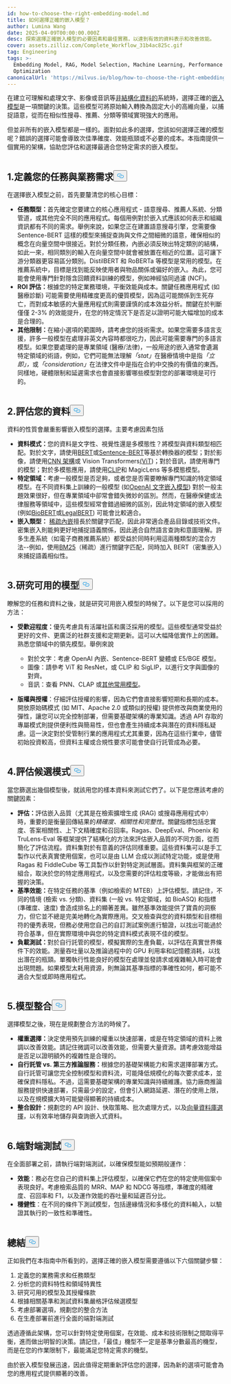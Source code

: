 ```yaml
---
id: how-to-choose-the-right-embedding-model.md
title: 如何選擇正確的嵌入模型？
author: Lumina Wang
date: 2025-04-09T00:00:00.000Z
desc: 探索選擇正確嵌入模型的必要因素和最佳實務，以達到有效的資料表示和改善效能。
cover: assets.zilliz.com/Complete_Workflow_31b4ac825c.gif
tag: Engineering
tags: >-
  Embedding Model, RAG, Model Selection, Machine Learning, Performance
  Optimization
canonicalUrl: 'https://milvus.io/blog/how-to-choose-the-right-embedding-model.md'
---
```

<p>在建立可理解和處理文字、影像或音訊等<a href="https://zilliz.com/learn/introduction-to-unstructured-data">非結構化資料的</a>系統時，選擇正確的<a href="https://zilliz.com/ai-models">嵌入模型</a>是一項關鍵的決策。這些模型可將原始輸入轉換為固定大小的高維向量，以捕捉語意，從而在相似性搜尋、推薦、分類等領域實現強大的應用。</p>
<p>但並非所有的嵌入模型都是一樣的。面對如此多的選擇，您該如何選擇正確的模型呢？錯誤的選擇可能會導致次佳準確度、效能瓶頸或不必要的成本。本指南提供一個實用的架構，協助您評估和選擇最適合您特定需求的嵌入模型。</p>
<p>
  <span class="img-wrapper">
    <img translate="no" src="https://assets.zilliz.com/Complete_Workflow_31b4ac825c.gif" alt="" class="doc-image" id="" />
    <span></span>
  </span>
</p>
<h2 id="1-Define-Your-Task-and-Business-Requirements" class="common-anchor-header">1.定義您的任務與業務需求<button data-href="#1-Define-Your-Task-and-Business-Requirements" class="anchor-icon" translate="no">
      <svg translate="no"
        aria-hidden="true"
        focusable="false"
        height="20"
        version="1.1"
        viewBox="0 0 16 16"
        width="16"
      >
        <path
          fill="#0092E4"
          fill-rule="evenodd"
          d="M4 9h1v1H4c-1.5 0-3-1.69-3-3.5S2.55 3 4 3h4c1.45 0 3 1.69 3 3.5 0 1.41-.91 2.72-2 3.25V8.59c.58-.45 1-1.27 1-2.09C10 5.22 8.98 4 8 4H4c-.98 0-2 1.22-2 2.5S3 9 4 9zm9-3h-1v1h1c1 0 2 1.22 2 2.5S13.98 12 13 12H9c-.98 0-2-1.22-2-2.5 0-.83.42-1.64 1-2.09V6.25c-1.09.53-2 1.84-2 3.25C6 11.31 7.55 13 9 13h4c1.45 0 3-1.69 3-3.5S14.5 6 13 6z"
        ></path>
      </svg>
    </button></h2><p>在選擇嵌入模型之前，首先要釐清您的核心目標：</p>
<ul>
<li><strong>任務類型：</strong>首先確定您要建立的核心應用程式 - 語意搜尋、推薦人系統、分類管道，或其他完全不同的應用程式。每個用例對於嵌入式應該如何表示和組織資訊都有不同的需求。舉例來說，如果您正在建置語意搜尋引擎，您需要像 Sentence-BERT 這樣的模型來捕捉查詢與文件之間細微的語意，確保相似的概念在向量空間中很接近。對於分類任務，內嵌必須反映出特定類別的結構，如此一來，相同類別的輸入在向量空間中就會被放置在相近的位置。這可讓下游分類器更容易區分類別。DistilBERT 和 RoBERTa 等模型是常用的模型。在推薦系統中，目標是找到能反映使用者與物品關係或偏好的嵌入。為此，您可能會使用專門針對隱含回饋資料訓練的模型，例如神經協同過濾 (NCF)。</li>
<li><strong>ROI 評估：</strong>根據您的特定業務環境，平衡效能與成本。關鍵任務應用程式 (如醫療診斷) 可能需要使用精確度更高的優質模型，因為這可能關係到生死存亡，而對成本敏感的大量應用程式則需要謹慎的成本效益分析。關鍵在於判斷僅僅 2-3% 的效能提升，在您的特定情況下是否足以證明可能大幅增加的成本是合理的。</li>
<li><strong>其他限制：</strong>在縮小選項的範圍時，請考慮您的技術需求。如果您需要多語言支援，許多一般模型在處理非英文內容時都很吃力，因此可能需要專門的多語言模型。如果您要處理的是專業領域 (醫療/法律)，一般用途的嵌入通常會遺漏特定領域的術語，例如，它們可能無法理解<em>「stat」</em>在醫療情境中是指<em>「立即」，</em>或<em>「consideration」</em>在法律文件中是指在合約中交換的有價值的東西。同樣地，硬體限制和延遲需求也會直接影響哪些模型對您的部署環境是可行的。</li>
</ul>
<p>
  <span class="img-wrapper">
    <img translate="no" src="https://assets.zilliz.com/clarify_task_and_business_requirement_b1bce2ccc0.png" alt="" class="doc-image" id="" />
    <span></span>
  </span>
</p>
<h2 id="2-Evaluate-Your-Data" class="common-anchor-header">2.評估您的資料<button data-href="#2-Evaluate-Your-Data" class="anchor-icon" translate="no">
      <svg translate="no"
        aria-hidden="true"
        focusable="false"
        height="20"
        version="1.1"
        viewBox="0 0 16 16"
        width="16"
      >
        <path
          fill="#0092E4"
          fill-rule="evenodd"
          d="M4 9h1v1H4c-1.5 0-3-1.69-3-3.5S2.55 3 4 3h4c1.45 0 3 1.69 3 3.5 0 1.41-.91 2.72-2 3.25V8.59c.58-.45 1-1.27 1-2.09C10 5.22 8.98 4 8 4H4c-.98 0-2 1.22-2 2.5S3 9 4 9zm9-3h-1v1h1c1 0 2 1.22 2 2.5S13.98 12 13 12H9c-.98 0-2-1.22-2-2.5 0-.83.42-1.64 1-2.09V6.25c-1.09.53-2 1.84-2 3.25C6 11.31 7.55 13 9 13h4c1.45 0 3-1.69 3-3.5S14.5 6 13 6z"
        ></path>
      </svg>
    </button></h2><p>資料的性質會嚴重影響嵌入模型的選擇。主要考慮因素包括</p>
<ul>
<li><strong>資料模式：</strong>您的資料是文字性、視覺性還是多模態性？將模型與資料類型相匹配。對於文字，請使用<a href="https://zilliz.com/learn/what-is-bert">BERT</a>或<a href="https://zilliz.com/learn/Sentence-Transformers-for-Long-Form-Text">Sentence-BERT</a>等基於轉換器的模型；對於影像，請使用<a href="https://zilliz.com/glossary/convolutional-neural-network">CNN 架構</a>或 Vision Transformers<a href="https://zilliz.com/learn/understanding-vision-transformers-vit">(ViT</a>)；對於音訊，請使用專門的模型；對於多模態應用，請使用<a href="https://zilliz.com/learn/exploring-openai-clip-the-future-of-multimodal-ai-learning">CLIP</a>和 MagicLens 等多模態模型。</li>
<li><strong>特定領域：</strong>考慮一般模型是否足夠，或者您是否需要瞭解專門知識的特定領域模型。在不同資料集上訓練的一般模型 (如<a href="https://zilliz.com/ai-models/text-embedding-3-large">OpenAI 文字嵌入模型</a>) 對於一般主題效果很好，但在專業領域中卻常會錯失微妙的區別。然而，在醫療保健或法律服務等領域中，這些模型經常會錯過細微的區別，因此特定領域的嵌入模型 (例如<a href="https://arxiv.org/abs/1901.08746">BioBERT</a>或<a href="https://arxiv.org/abs/2010.02559">LegalBERT</a>) 可能會比較適合。</li>
<li><strong>嵌入類型：</strong> <a href="https://zilliz.com/learn/sparse-and-dense-embeddings">稀疏內嵌</a>擅長於關鍵字匹配，因此非常適合產品目錄或技術文件。密集嵌入則能夠更好地捕捉語義關係，因此適合自然語言查詢和意圖理解。許多生產系統（如電子商務推薦系統）都受益於同時利用這兩種類型的混合方法--例如，使用<a href="https://zilliz.com/learn/mastering-bm25-a-deep-dive-into-the-algorithm-and-application-in-milvus">BM25</a>（稀疏）進行關鍵字匹配，同時加入 BERT（密集嵌入）來捕捉語義相似性。</li>
</ul>
<p>
  <span class="img-wrapper">
    <img translate="no" src="https://assets.zilliz.com/evaluate_your_data_6caeeb813e.png" alt="" class="doc-image" id="" />
    <span></span>
  </span>
</p>
<h2 id="3-Research-Available-Models" class="common-anchor-header">3.研究可用的模型<button data-href="#3-Research-Available-Models" class="anchor-icon" translate="no">
      <svg translate="no"
        aria-hidden="true"
        focusable="false"
        height="20"
        version="1.1"
        viewBox="0 0 16 16"
        width="16"
      >
        <path
          fill="#0092E4"
          fill-rule="evenodd"
          d="M4 9h1v1H4c-1.5 0-3-1.69-3-3.5S2.55 3 4 3h4c1.45 0 3 1.69 3 3.5 0 1.41-.91 2.72-2 3.25V8.59c.58-.45 1-1.27 1-2.09C10 5.22 8.98 4 8 4H4c-.98 0-2 1.22-2 2.5S3 9 4 9zm9-3h-1v1h1c1 0 2 1.22 2 2.5S13.98 12 13 12H9c-.98 0-2-1.22-2-2.5 0-.83.42-1.64 1-2.09V6.25c-1.09.53-2 1.84-2 3.25C6 11.31 7.55 13 9 13h4c1.45 0 3-1.69 3-3.5S14.5 6 13 6z"
        ></path>
      </svg>
    </button></h2><p>瞭解您的任務和資料之後，就是研究可用嵌入模型的時候了。以下是您可以採用的方法：</p>
<ul>
<li><p><strong>受歡迎程度：</strong>優先考慮具有活躍社區和廣泛採用的模型。這些模型通常受益於更好的文件、更廣泛的社群支援和定期更新。這可以大幅降低實作上的困難。熟悉您領域中的領先模型。舉例來說</p>
<ul>
<li>對於文字：考慮 OpenAI 內嵌、Sentence-BERT 變體或 E5/BGE 模型。</li>
<li>圖像：請參考 ViT 和 ResNet，或 CLIP 和 SigLIP，以進行文字與圖像的對齊。</li>
<li>音訊：查看 PNN、CLAP 或<a href="https://zilliz.com/learn/top-10-most-used-embedding-models-for-audio-data">其他常用模型</a>。</li>
</ul></li>
<li><p><strong>版權與授權</strong>：仔細評估授權的影響，因為它們會直接影響短期和長期的成本。開放原始碼模式 (如 MIT、Apache 2.0 或類似的授權) 提供修改與商業使用的彈性，讓您可以完全控制部署，但需要基礎架構的專業知識。透過 API 存取的專屬模式則提供便利性與簡易性，但也會產生持續成本與潛在的資料隱私疑慮。這一決定對於受管制行業的應用程式尤其重要，因為在這些行業中，儘管初始投資較高，但資料主權或合規性要求可能會使自行託管成為必要。</p></li>
</ul>
<p>
  <span class="img-wrapper">
    <img translate="no" src="https://assets.zilliz.com/model_research2_b0df75cb55.png" alt="" class="doc-image" id="" />
    <span></span>
  </span>
</p>
<h2 id="4-Evaluate-Candidate-Models" class="common-anchor-header">4.評估候選模式<button data-href="#4-Evaluate-Candidate-Models" class="anchor-icon" translate="no">
      <svg translate="no"
        aria-hidden="true"
        focusable="false"
        height="20"
        version="1.1"
        viewBox="0 0 16 16"
        width="16"
      >
        <path
          fill="#0092E4"
          fill-rule="evenodd"
          d="M4 9h1v1H4c-1.5 0-3-1.69-3-3.5S2.55 3 4 3h4c1.45 0 3 1.69 3 3.5 0 1.41-.91 2.72-2 3.25V8.59c.58-.45 1-1.27 1-2.09C10 5.22 8.98 4 8 4H4c-.98 0-2 1.22-2 2.5S3 9 4 9zm9-3h-1v1h1c1 0 2 1.22 2 2.5S13.98 12 13 12H9c-.98 0-2-1.22-2-2.5 0-.83.42-1.64 1-2.09V6.25c-1.09.53-2 1.84-2 3.25C6 11.31 7.55 13 9 13h4c1.45 0 3-1.69 3-3.5S14.5 6 13 6z"
        ></path>
      </svg>
    </button></h2><p>當您篩選出幾個模型後，就該用您的樣本資料來測試它們了。以下是您應該考慮的關鍵因素：</p>
<ul>
<li><strong>評估：</strong>評估嵌入品質（尤其是在檢索擴增生成 (RAG) 或搜尋應用程式中）時，重要的是衡量回傳結果的<em>精確度、相關性和完整性</em>。關鍵指標包括忠實度、答案相關性、上下文精確度和召回率。Ragas、DeepEval、Phoenix 和 TruLens-Eval 等框架提供了結構化的方法來評估嵌入品質的不同方面，從而簡化了評估流程。資料集對於有意義的評估同樣重要。這些資料集可以是手工製作以代表真實使用個案，也可以是由 LLM 合成以測試特定功能，或是使用 Ragas 和 FiddleCube 等工具製作以針對特定測試層面。資料集與框架的正確組合，取決於您的特定應用程式，以及您需要的評估粒度等級，才能做出有把握的決策。</li>
<li><strong>基準效能：</strong>在特定任務的基準（例如檢索的 MTEB）上評估模型。請記住，不同的情境 (檢索 vs. 分類)、資料集 (一般 vs. 特定領域，如 BioASQ) 和指標 (準確度、速度) 會造成排名上的顯著差異。雖然基準效能提供了寶貴的洞察力，但它並不總是完美地轉化為實際應用。交叉檢查與您的資料類型和目標相符的優秀表現，但務必使用您自己的自訂測試案例進行驗證，以找出可能過於符合基準，但在實際環境中與您的特定資料模式表現不佳的模型。</li>
<li><strong>負載測試：</strong>對於自行託管的模型，模擬實際的生產負載，以評估在真實世界條件下的效能。測量吞吐量以及推論過程中的 GPU 利用率和記憶體消耗，以找出潛在的瓶頸。單獨執行性能良好的模型在處理並發請求或複雜輸入時可能會出現問題。如果模型太耗用資源，則無論其基準指標的準確性如何，都可能不適合大型或即時應用程式。</li>
</ul>
<p>
  <span class="img-wrapper">
    <img translate="no" src="https://assets.zilliz.com/evaluate_candidate_models_3a7edd9cd7.png" alt="" class="doc-image" id="" />
    <span></span>
  </span>
</p>
<h2 id="5-Model-Integration" class="common-anchor-header">5.模型整合<button data-href="#5-Model-Integration" class="anchor-icon" translate="no">
      <svg translate="no"
        aria-hidden="true"
        focusable="false"
        height="20"
        version="1.1"
        viewBox="0 0 16 16"
        width="16"
      >
        <path
          fill="#0092E4"
          fill-rule="evenodd"
          d="M4 9h1v1H4c-1.5 0-3-1.69-3-3.5S2.55 3 4 3h4c1.45 0 3 1.69 3 3.5 0 1.41-.91 2.72-2 3.25V8.59c.58-.45 1-1.27 1-2.09C10 5.22 8.98 4 8 4H4c-.98 0-2 1.22-2 2.5S3 9 4 9zm9-3h-1v1h1c1 0 2 1.22 2 2.5S13.98 12 13 12H9c-.98 0-2-1.22-2-2.5 0-.83.42-1.64 1-2.09V6.25c-1.09.53-2 1.84-2 3.25C6 11.31 7.55 13 9 13h4c1.45 0 3-1.69 3-3.5S14.5 6 13 6z"
        ></path>
      </svg>
    </button></h2><p>選擇模型之後，現在是規劃整合方法的時候了。</p>
<ul>
<li><strong>權重選擇：</strong>決定使用預先訓練的權重以快速部署，或是在特定領域的資料上微調以改善效能。請記住微調可以改善效能，但需要大量資源。請考慮效能增益是否足以證明額外的複雜性是合理的。</li>
<li><strong>自行託管 vs. 第三方推論服務：</strong>根據您的基礎架構能力和需求選擇部署方式。自行託管可讓您完全控制模型和資料流，可能降低規模化的每次要求成本，並確保資料隱私。不過，這需要基礎架構的專業知識與持續維護。協力廠商推論服務提供快速部署，只需最少的設定，但會引入網路延遲、潛在的使用上限，以及在規模擴大時可能變得顯著的持續成本。</li>
<li><strong>整合設計：</strong>規劃您的 API 設計、快取策略、批次處理方式，以及<a href="https://milvus.io/blog/what-is-a-vector-database.md">向量資料庫選擇</a>，以有效率地儲存與查詢嵌入式資料。</li>
</ul>
<p>
  <span class="img-wrapper">
    <img translate="no" src="https://assets.zilliz.com/model_integration_8c8f0410c7.png" alt="" class="doc-image" id="" />
    <span></span>
  </span>
</p>
<h2 id="6-End-to-End-Testing" class="common-anchor-header">6.端對端測試<button data-href="#6-End-to-End-Testing" class="anchor-icon" translate="no">
      <svg translate="no"
        aria-hidden="true"
        focusable="false"
        height="20"
        version="1.1"
        viewBox="0 0 16 16"
        width="16"
      >
        <path
          fill="#0092E4"
          fill-rule="evenodd"
          d="M4 9h1v1H4c-1.5 0-3-1.69-3-3.5S2.55 3 4 3h4c1.45 0 3 1.69 3 3.5 0 1.41-.91 2.72-2 3.25V8.59c.58-.45 1-1.27 1-2.09C10 5.22 8.98 4 8 4H4c-.98 0-2 1.22-2 2.5S3 9 4 9zm9-3h-1v1h1c1 0 2 1.22 2 2.5S13.98 12 13 12H9c-.98 0-2-1.22-2-2.5 0-.83.42-1.64 1-2.09V6.25c-1.09.53-2 1.84-2 3.25C6 11.31 7.55 13 9 13h4c1.45 0 3-1.69 3-3.5S14.5 6 13 6z"
        ></path>
      </svg>
    </button></h2><p>在全面部署之前，請執行端對端測試，以確保模型能如預期般運作：</p>
<ul>
<li><strong>效能</strong>：務必在您自己的資料集上評估模型，以確保它們在您的特定使用個案中表現良好。考慮檢索品質的 MRR、MAP 和 NDCG 等指標，準確度的精確度、召回率和 F1，以及運作效能的吞吐量和延遲百分比。</li>
<li><strong>穩健性</strong>：在不同的條件下測試模型，包括邊緣情況和多樣化的資料輸入，以驗證其執行的一致性和準確性。</li>
</ul>
<p>
  <span class="img-wrapper">
    <img translate="no" src="https://assets.zilliz.com/end_to_end_testing_7ae244a73b.png" alt="" class="doc-image" id="" />
    <span></span>
  </span>
</p>
<h2 id="Summary" class="common-anchor-header">總結<button data-href="#Summary" class="anchor-icon" translate="no">
      <svg translate="no"
        aria-hidden="true"
        focusable="false"
        height="20"
        version="1.1"
        viewBox="0 0 16 16"
        width="16"
      >
        <path
          fill="#0092E4"
          fill-rule="evenodd"
          d="M4 9h1v1H4c-1.5 0-3-1.69-3-3.5S2.55 3 4 3h4c1.45 0 3 1.69 3 3.5 0 1.41-.91 2.72-2 3.25V8.59c.58-.45 1-1.27 1-2.09C10 5.22 8.98 4 8 4H4c-.98 0-2 1.22-2 2.5S3 9 4 9zm9-3h-1v1h1c1 0 2 1.22 2 2.5S13.98 12 13 12H9c-.98 0-2-1.22-2-2.5 0-.83.42-1.64 1-2.09V6.25c-1.09.53-2 1.84-2 3.25C6 11.31 7.55 13 9 13h4c1.45 0 3-1.69 3-3.5S14.5 6 13 6z"
        ></path>
      </svg>
    </button></h2><p>正如我們在本指南中所看到的，選擇正確的嵌入模型需要遵循以下六個關鍵步驟：</p>
<ol>
<li>定義您的業務需求和任務類型</li>
<li>分析您的資料特性和領域特異性</li>
<li>研究可用的模型及其授權條款</li>
<li>根據相關基準和測試資料集嚴格評估候選模型</li>
<li>考慮部署選項，規劃您的整合方法</li>
<li>在生產部署前進行全面的端對端測試</li>
</ol>
<p>透過遵循此架構，您可以針對特定使用個案，在效能、成本和技術限制之間取得平衡，進而做出明智的決策。請記住，「最佳」機型不一定是基準分數最高的機型，而是在您的作業限制下，最能滿足您特定需求的機型。</p>
<p>由於嵌入模型發展迅速，因此值得定期重新評估您的選擇，因為新的選項可能會為您的應用程式提供顯著的改善。</p>
